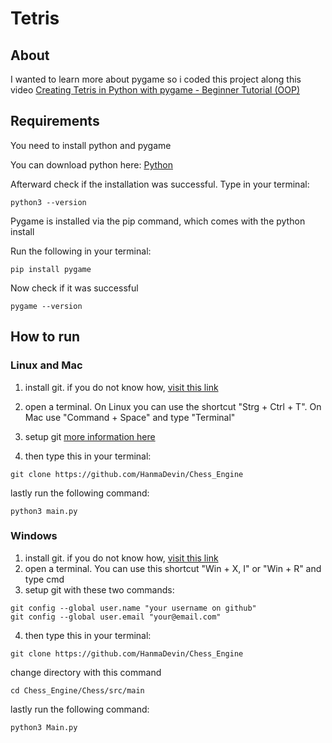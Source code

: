 # Tetris

## About

I wanted to learn more about pygame so i coded this project along this video [Creating Tetris in Python with pygame - Beginner Tutorial (OOP)](https://www.youtube.com/watch?v=nF_crEtmpBo&list=PLL2BWxmABAEWWAVatURFXHy2-jrh2IBfa)

## Requirements

You need to install python and pygame

You can download python here:
[Python](https://www.python.org/downloads/)

Afterward check if the installation was successful. Type in your terminal:

```shell
python3 --version
```

Pygame is installed via the pip command, which comes 
with the python install

Run the following in your terminal:

```shell
pip install pygame
```

Now check if it was successful

```shell
pygame --version
```

## How to run

### Linux and Mac

1. install git. if you do not know how, [visit this link](https://git-scm.com/book/en/v2/Getting-Started-Installing-Git)
2. open a terminal. On Linux you can use the shortcut "Strg + Ctrl + T". On Mac use "Command + Space" and type "Terminal"
3. setup git [more information here](https://git-scm.com/book/en/v2/Getting-Started-First-Time-Git-Setup)

4. then type this in your terminal:

```shell
git clone https://github.com/HanmaDevin/Chess_Engine

```

lastly run the following command:

```shell
python3 main.py 
```

### Windows

1. install git. if you do not know how, [visit this link](https://git-scm.com/book/en/v2/Getting-Started-Installing-Git)
2. open a terminal. You can use this shortcut "Win + X, I" or "Win + R" and type cmd
3. setup git with these two commands:

```shell
git config --global user.name "your username on github"
git config --global user.email "your@email.com"
```

4. then type this in your terminal:

```shell
git clone https://github.com/HanmaDevin/Chess_Engine
```

change directory with this command

```shell
cd Chess_Engine/Chess/src/main
```

lastly run the following command:

```shell
python3 Main.py
```